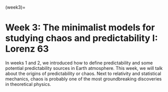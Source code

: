 (week3)=
# Week 3: The minimalist models for studying chaos and predictability I: Lorenz 63

In weeks 1 and 2, we introduced how to define predictability and some potential predictability sources in Earth atmosphere. This week, we will talk about the origins of predictability or chaos. Next to relativity and statistical mechanics, chaos is probably one of the most groundbreaking discoveries in theoretical physics.  